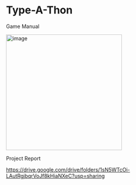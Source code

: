 # Type-A-Thon
Game Manual


<img width="317" alt="image" src="https://github.com/adhiml/Type-A-Thon/assets/122215755/f963c251-30dd-46c1-ac4f-b081d31b80f5">








Project Report

https://drive.google.com/drive/folders/1sN5WTcOi-LAutRgjbqrVoJf8kHiaNXeC?usp=sharing
